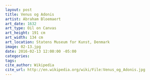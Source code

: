 ```yaml
---
layout: post
title: Venus og Adonis
artist: Abraham Bloemaert
art_date: 1632
art_type: Oil on Canvas
art_height: 191 cm
art_width: 134 cm
art_location: Statens Museum for Kunst, Denmark
image: 02-13.jpg
date: 2016-02-13 12:00:00 -05:00
categories:
tags:
cite_author: Wikipedia
cite_url: http://en.wikipedia.org/wiki/File:Venus_og_Adonis.jpg
---
```

